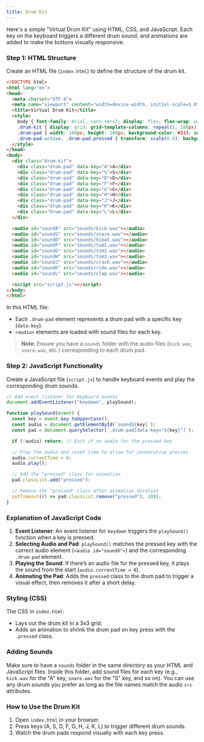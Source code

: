 ```yaml
---
title: Drum Kit
---
```


Here's a simple "Virtual Drum Kit" using HTML, CSS, and JavaScript. Each key on the keyboard triggers a different drum sound, and animations are added to make the buttons visually responsive.

### Step 1: HTML Structure

Create an HTML file (`index.html`) to define the structure of the drum kit.

```html
<!DOCTYPE html>
<html lang="en">
<head>
  <meta charset="UTF-8">
  <meta name="viewport" content="width=device-width, initial-scale=1.0">
  <title>Virtual Drum Kit</title>
  <style>
    body { font-family: Arial, sans-serif; display: flex; flex-wrap: wrap; justify-content: center; align-items: center; min-height: 100vh; margin: 0; background-color: #f5f5f5; }
    .drum-kit { display: grid; grid-template-columns: repeat(3, 100px); gap: 20px; }
    .drum-pad { width: 100px; height: 100px; background-color: #333; color: white; display: flex; align-items: center; justify-content: center; font-size: 24px; border-radius: 10px; cursor: pointer; transition: transform 0.1s ease; }
    .drum-pad:active, .drum-pad.pressed { transform: scale(0.9); background-color: #4CAF50; }
  </style>
</head>
<body>
  <div class="drum-kit">
    <div class="drum-pad" data-key="A">A</div>
    <div class="drum-pad" data-key="S">S</div>
    <div class="drum-pad" data-key="D">D</div>
    <div class="drum-pad" data-key="F">F</div>
    <div class="drum-pad" data-key="G">G</div>
    <div class="drum-pad" data-key="H">H</div>
    <div class="drum-pad" data-key="J">J</div>
    <div class="drum-pad" data-key="K">K</div>
    <div class="drum-pad" data-key="L">L</div>
  </div>

  <audio id="soundA" src="sounds/kick.wav"></audio>
  <audio id="soundS" src="sounds/snare.wav"></audio>
  <audio id="soundD" src="sounds/hihat.wav"></audio>
  <audio id="soundF" src="sounds/tom1.wav"></audio>
  <audio id="soundG" src="sounds/tom2.wav"></audio>
  <audio id="soundH" src="sounds/tom3.wav"></audio>
  <audio id="soundJ" src="sounds/crash.wav"></audio>
  <audio id="soundK" src="sounds/ride.wav"></audio>
  <audio id="soundL" src="sounds/clap.wav"></audio>

  <script src="script.js"></script>
</body>
</html>
```

In this HTML file:
- Each `.drum-pad` element represents a drum pad with a specific key (`data-key`).
- `<audio>` elements are loaded with sound files for each key.

> **Note**: Ensure you have a `sounds` folder with the audio files (`kick.wav`, `snare.wav`, etc.) corresponding to each drum pad.

### Step 2: JavaScript Functionality

Create a JavaScript file (`script.js`) to handle keyboard events and play the corresponding drum sounds.

```javascript
// Add event listener for keyboard events
document.addEventListener("keydown", playSound);

function playSound(event) {
  const key = event.key.toUpperCase();
  const audio = document.getElementById(`sound${key}`);
  const pad = document.querySelector(`.drum-pad[data-key="${key}"]`);

  if (!audio) return; // Exit if no audio for the pressed key

  // Play the audio and reset time to allow for consecutive presses
  audio.currentTime = 0;
  audio.play();

  // Add the "pressed" class for animation
  pad.classList.add("pressed");

  // Remove the "pressed" class after animation duration
  setTimeout(() => pad.classList.remove("pressed"), 100);
}
```

### Explanation of JavaScript Code

1. **Event Listener**: An event listener for `keydown` triggers the `playSound()` function when a key is pressed.
2. **Selecting Audio and Pad**: `playSound()` matches the pressed key with the correct audio element (`<audio id="soundX">`) and the corresponding `.drum-pad` element.
3. **Playing the Sound**: If there’s an audio file for the pressed key, it plays the sound from the start (`audio.currentTime = 0`).
4. **Animating the Pad**: Adds the `pressed` class to the drum pad to trigger a visual effect, then removes it after a short delay.

### Styling (CSS)

The CSS in `index.html`:
- Lays out the drum kit in a 3x3 grid.
- Adds an animation to shrink the drum pad on key press with the `.pressed` class.

### Adding Sounds

Make sure to have a `sounds` folder in the same directory as your HTML and JavaScript files. Inside this folder, add sound files for each key (e.g., `kick.wav` for the "A" key, `snare.wav` for the "S" key, and so on). You can use any drum sounds you prefer as long as the file names match the audio `src` attributes.

### How to Use the Drum Kit

1. Open `index.html` in your browser.
2. Press keys (A, S, D, F, G, H, J, K, L) to trigger different drum sounds.
3. Watch the drum pads respond visually with each key press.